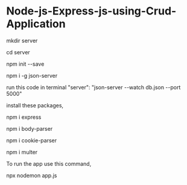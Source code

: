 # Node-js-Express-js-using-Crud-Application

mkdir server

cd server 

npm init --save

npm i -g json-server

run this code in terminal 
 "server": "json-server --watch db.json --port 5000"


install these packages,

npm i express

npm i body-parser 

npm i cookie-parser 

npm i multer


To run the app use this command,

npx nodemon app.js
